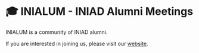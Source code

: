 # 🎓 INIALUM - INIAD Alumni Meetings

INIALUM is a community of INIAD alumni.

If you are interested in joining us, please visit our [website](https://inialum.org).
